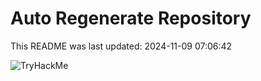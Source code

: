 # Auto Regenerate Repository

This README was last updated: 2024-11-09 07:06:42

 ![TryHackMe](https://tryhackme.com/badge/533634)
